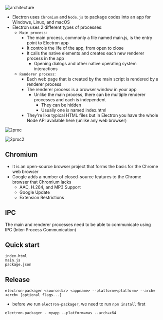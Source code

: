 ![architecture](https://insujang.github.io/assets/images/191110/electron-architecture.png)

* Electron uses `Chromium` and `Node.js` to package codes into an app for Windows, Linux, and macOS
* Electron uses 2 different types of processes:
  * `Main process`:
    * The main process, commonly a file named main.js, is the entry point to Electron app
    * It controls the life of the app, from open to close
    * It calls the native elements and creates each new renderer process in the app
      * Opening dialogs and other native operating system interactions 
  * `Renderer process`: 
    * Each web page that is created by the main script is rendered by a renderer process
    * The renderer process is a browser window in your app 
      * Unlike the main process, there can be multiple renderer processes and each is independent 
        * They can be hidden
        * Usually one is named index.html 
    * They're like typical HTML files but in Electron you have the whole Node API available here (unlike any web browser)

![2proc](https://cameronnokes.com/images/electron-apis-venn-diagram.png)

![2proc2](https://jlord.us/essential-electron/imgs/like-this.png)

## Chromium
* It is an open-source browser project that forms the basis for the Chrome web browser
* Google adds a number of closed-source features to the Chrome browser that Chromium lacks
  * AAC, H.264, and MP3 Support
  * Google Update
  * Extension Restrictions

## IPC
The main and renderer processes need to be able to communicate using IPC (Inter-Process Communication)

## Quick start
```
index.html
main.js
package.json
```

## Release 
```
electron-packager <sourcedir> <appname> --platform=<platform> --arch=<arch> [optional flags...]
```

* before we run `electron-packager`, we need to run `npm install` first
```
electron-packager . myapp --platform=mas --arch=x64
```


